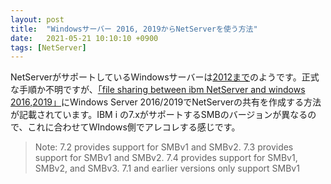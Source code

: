 ```yaml
---
layout: post
title:  "Windowsサーバー 2016, 2019からNetServerを使う方法"
date:   2021-05-21 10:10:10 +0900
tags: [NetServer]
---
```

NetServerがサポートしているWindowsサーバーは[2012まで](https://www.ibm.com/support/pages/ibm-i-netserver)のようです。正式な手順か不明ですが、[「file sharing between ibm NetServer and windows 2016,2019」](https://community.ibm.com/community/user/power/viewdocument/file-sharing-between-ibm-netserver?CommunityKey=f0246bc4-08f3-43c5-a7f8-b6a64d387894&tab=librarydocuments)にWindows Server 2016/2019でNetServerの共有を作成する方法が記載されています。IBM i の7.xがサポートするSMBのバージョンが異なるので、これに合わせてWIndows側でアレコレする感じです。

> Note: 7.2 provides support for SMBv1 and SMBv2. 7.3 provides support for SMBv1 and SMBv2. 7.4 provides support for SMBv1, SMBv2, and SMBv3. 7.1 and earlier versions only support SMBv1

